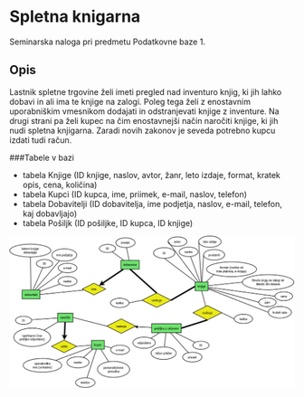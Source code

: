 Spletna knigarna
=================

Seminarska naloga pri predmetu Podatkovne baze 1.

Opis
----------
Lastnik spletne trgovine želi imeti pregled nad inventuro knjig, ki jih lahko dobavi in ali ima te knjige na zalogi. Poleg tega želi z enostavnim uporabniškim vmesnikom dodajati in odstranjevati knjige z inventure. Na drugi strani pa želi kupec na čim enostavnejši način naročiti knjige, ki jih nudi spletna knjigarna. Zaradi novih zakonov je seveda potrebno kupcu izdati tudi račun.

###Tabele v bazi
- tabela Knjige (ID knjige, naslov, avtor, žanr, leto izdaje, format, kratek opis, cena, količina)
- tabela Kupci (ID kupca, ime, priimek, e-mail, naslov, telefon)
- tabela Dobavitelji (ID dobavitelja, ime podjetja, naslov, e-mail, telefon, kaj dobavljajo)
- tabela Pošiljk (ID pošiljke, ID kupca, ID knjige)

![ER diagram](spletnaKnjigarna_ER_diagram.png)
